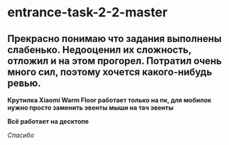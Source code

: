 # entrance-task-2-2-master

## Прекрасно понимаю что задания выполнены слабенько. Недооценил их сложность, отложил и на этом прогорел. Потратил очень много сил, поэтому хочется какого-нибудь ревью.

**Крутилка Xiaomi Warm Floor работает только на пк, для мобилок нужно просто заменить эвенты мыши на тач эвенты**

**Всё работает на десктопе**

_Спасибо_
